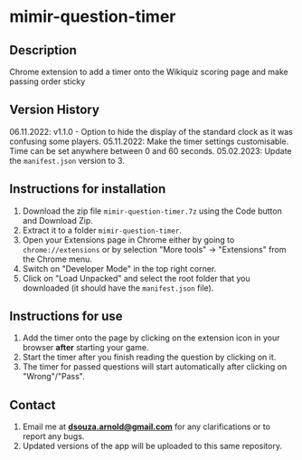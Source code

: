 # mimir-question-timer

## Description
Chrome extension to add a timer onto the Wikiquiz scoring page and make passing order sticky

## Version History
06.11.2022: v1.1.0 - Option to hide the display of the standard clock as it was confusing some players.
05.11.2022: Make the timer settings customisable. Time can be set anywhere between 0 and 60 seconds.
05.02.2023: Update the `manifest.json` version to 3.

## Instructions for installation
1. Download the zip file `mimir-question-timer.7z` using the Code button and Download Zip.
2. Extract it to a folder `mimir-question-timer`.
3. Open your Extensions page in Chrome either by going to `chrome://extensions` or by selection "More tools" -> "Extensions" from the Chrome menu.
4. Switch on "Developer Mode" in the top right corner.
5. Click on "Load Unpacked" and select the root folder that you downloaded (it should have the `manifest.json` file).

## Instructions for use
1. Add the timer onto the page by clicking on the extension icon in your browser **after** starting your game.
2. Start the timer after you finish reading the question by clicking on it.
3. The timer for passed questions will start automatically after clicking on "Wrong"/"Pass".

## Contact
1. Email me at **dsouza.arnold@gmail.com** for any clarifications or to report any bugs.
2. Updated versions of the app will be uploaded to this same repository.
